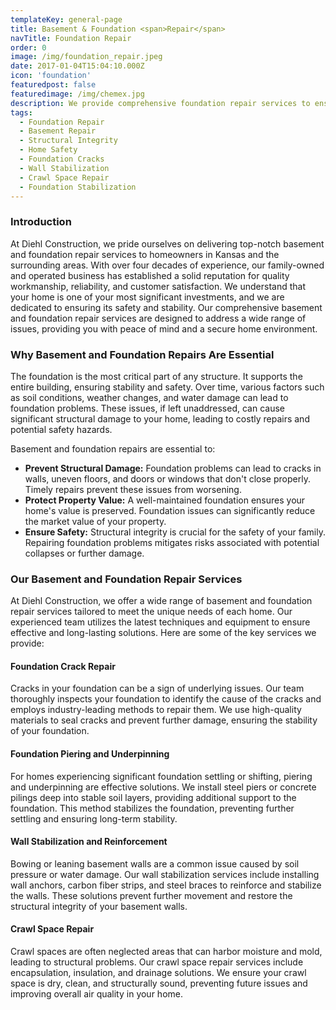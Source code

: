 ```yaml
---
templateKey: general-page
title: Basement & Foundation <span>Repair</span>
navTitle: Foundation Repair
order: 0
image: /img/foundation_repair.jpeg
date: 2017-01-04T15:04:10.000Z
icon: 'foundation'
featuredpost: false
featuredimage: /img/chemex.jpg
description: We provide comprehensive foundation repair services to ensure your home's stability and safety. Contact us for a consultation and learn how we can help protect your investment.
tags:
  - Foundation Repair
  - Basement Repair
  - Structural Integrity
  - Home Safety
  - Foundation Cracks
  - Wall Stabilization
  - Crawl Space Repair
  - Foundation Stabilization
---
```

### Introduction

At Diehl Construction, we pride ourselves on delivering top-notch basement and foundation repair services to homeowners in Kansas and the surrounding areas. With over four decades of experience, our family-owned and operated business has established a solid reputation for quality workmanship, reliability, and customer satisfaction. We understand that your home is one of your most significant investments, and we are dedicated to ensuring its safety and stability. Our comprehensive basement and foundation repair services are designed to address a wide range of issues, providing you with peace of mind and a secure home environment.

### Why Basement and Foundation Repairs Are Essential

The foundation is the most critical part of any structure. It supports the entire building, ensuring stability and safety. Over time, various factors such as soil conditions, weather changes, and water damage can lead to foundation problems. These issues, if left unaddressed, can cause significant structural damage to your home, leading to costly repairs and potential safety hazards.

Basement and foundation repairs are essential to:
- **Prevent Structural Damage:** Foundation problems can lead to cracks in walls, uneven floors, and doors or windows that don't close properly. Timely repairs prevent these issues from worsening.
- **Protect Property Value:** A well-maintained foundation ensures your home's value is preserved. Foundation issues can significantly reduce the market value of your property.
- **Ensure Safety:** Structural integrity is crucial for the safety of your family. Repairing foundation problems mitigates risks associated with potential collapses or further damage.

### Our Basement and Foundation Repair Services

At Diehl Construction, we offer a wide range of basement and foundation repair services tailored to meet the unique needs of each home. Our experienced team utilizes the latest techniques and equipment to ensure effective and long-lasting solutions. Here are some of the key services we provide:

#### Foundation Crack Repair

Cracks in your foundation can be a sign of underlying issues. Our team thoroughly inspects your foundation to identify the cause of the cracks and employs industry-leading methods to repair them. We use high-quality materials to seal cracks and prevent further damage, ensuring the stability of your foundation.

#### Foundation Piering and Underpinning

For homes experiencing significant foundation settling or shifting, piering and underpinning are effective solutions. We install steel piers or concrete pilings deep into stable soil layers, providing additional support to the foundation. This method stabilizes the foundation, preventing further settling and ensuring long-term stability.

#### Wall Stabilization and Reinforcement

Bowing or leaning basement walls are a common issue caused by soil pressure or water damage. Our wall stabilization services include installing wall anchors, carbon fiber strips, and steel braces to reinforce and stabilize the walls. These solutions prevent further movement and restore the structural integrity of your basement walls.

#### Crawl Space Repair

Crawl spaces are often neglected areas that can harbor moisture and mold, leading to structural problems. Our crawl space repair services include encapsulation, insulation, and drainage solutions. We ensure your crawl space is dry, clean, and structurally sound, preventing future issues and improving overall air quality in your home.